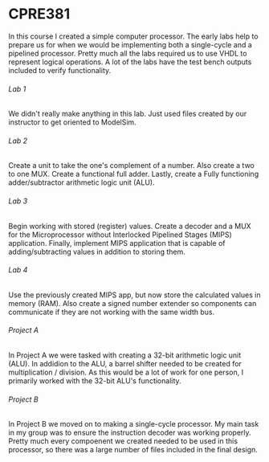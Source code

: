 # CPRE381
In this course I created a simple computer processor. The early labs help to prepare us for when we would be implementing both a single-cycle and a pipelined processor. Pretty much all the labs required us to use VHDL to represent logical operations. A lot of the labs have the test bench outputs included to verify functionality.

###### Lab 1
We didn't really make anything in this lab. Just used files created by our instructor to get oriented to ModelSim.

###### Lab 2
Create a unit to take the one's complement of a number. Also create a two to one MUX. Create a functional full adder. Lastly, create a Fully functioning adder/subtractor arithmetic logic unit (ALU).

###### Lab 3
Begin working with stored (register) values. Create a decoder and a MUX for the Microprocessor without Interlocked Pipelined Stages (MIPS) application. Finally, implement MIPS application that is capable of adding/subtracting values in addition to storing them.

###### Lab 4
Use the previously created MIPS app, but now store the calculated values in memory (RAM). Also create a signed number extender so components can communicate if they are not working with the same width bus.

###### Project A
In Project A we were tasked with creating a 32-bit arithmetic logic unit (ALU). In addidion to the ALU, a barrel shifter needed to be created for multiplication / division. As this would be a lot of work for one person, I primarily worked with the 32-bit ALU's functionality.

###### Project B
In Project B we moved on to making a single-cycle processor. My main task in my group was to ensure the instruction decoder was working properly. Pretty much every compoenent we created needed to be used in this processor, so there was a large number of files included in the final design.
